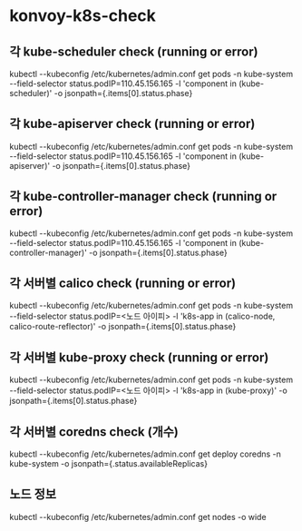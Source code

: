 # konvoy-k8s-check



## 각 kube-scheduler check (running or error)
kubectl --kubeconfig /etc/kubernetes/admin.conf get pods -n kube-system --field-selector status.podIP=110.45.156.165 -l 'component in (kube-scheduler)' -o jsonpath={.items[0].status.phase}

## 각  kube-apiserver check (running or error)
kubectl --kubeconfig /etc/kubernetes/admin.conf get pods -n kube-system --field-selector status.podIP=110.45.156.165 -l 'component in (kube-apiserver)' -o jsonpath={.items[0].status.phase}

## 각 kube-controller-manager check (running or error)
kubectl --kubeconfig /etc/kubernetes/admin.conf get pods -n kube-system --field-selector status.podIP=110.45.156.165 -l 'component in (kube-controller-manager)' -o jsonpath={.items[0].status.phase}

## 각 서버별 calico check (running or error)
kubectl --kubeconfig /etc/kubernetes/admin.conf get pods -n kube-system --field-selector status.podIP=<노드 아이피> -l 'k8s-app in (calico-node, calico-route-reflector)' -o jsonpath={.items[0].status.phase}

## 각 서버별 kube-proxy check (running or error)
kubectl --kubeconfig /etc/kubernetes/admin.conf get pods -n kube-system --field-selector status.podIP=<노드 아이피> -l 'k8s-app in (kube-proxy)' -o jsonpath={.items[0].status.phase}

## 각 서버별 coredns check (개수)
kubectl --kubeconfig /etc/kubernetes/admin.conf get deploy coredns -n kube-system -o jsonpath={.status.availableReplicas}

## 노드 정보
kubectl --kubeconfig /etc/kubernetes/admin.conf get nodes -o wide
